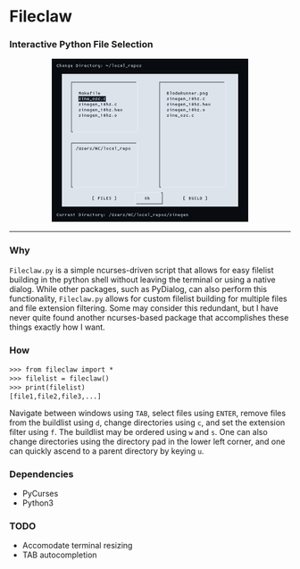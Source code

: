 # Fileclaw
### Interactive Python File Selection

<p align="center">
<img src="image_2.png" width="70%" height="70%"/>
<p/>

---

### Why

```Fileclaw.py``` is a simple ncurses-driven script that allows for easy filelist building 
in the python shell without leaving the terminal or using a native dialog. While other 
packages, such as PyDialog, can also perform this functionality, ```Fileclaw.py``` allows for
custom filelist building for multiple files and file extension filtering. Some may consider this redundant, but
I have never quite found another ncurses-based package that accomplishes these things 
exactly how I want. 

### How

```
>>> from fileclaw import *
>>> filelist = fileclaw()
>>> print(filelist)
[file1,file2,file3,...]
```

Navigate between windows using ```TAB```, select files using ```ENTER```, remove files 
from the buildlist using ```d```, change directories using ```c```,
 and set the extension filter using ```f```. The buildlist may be ordered
using ```w``` and ```s```. One can also change directories using the
directory pad in the lower left corner, and one can quickly ascend to a
parent directory by keying ```u```.

### Dependencies

* PyCurses
* Python3

### TODO

* Accomodate terminal resizing
* TAB autocompletion

